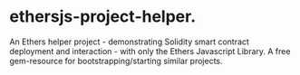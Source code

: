# ethersjs-project-helper.

An Ethers helper project - demonstrating Solidity smart contract deployment and interaction - with only the Ethers Javascript Library. A free gem-resource for bootstrapping/starting similar projects.
